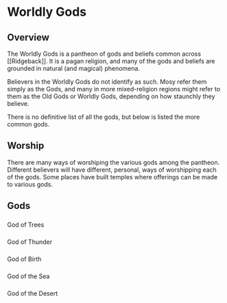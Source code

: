 # Worldly Gods

## Overview
The Worldly Gods is a pantheon of gods and beliefs common across [[Ridgeback]]. It is a pagan religion, and many of the gods and beliefs are grounded in natural (and magical) phenomena.

Believers in the Worldly Gods do not identify as such. Mosy refer them simply as the Gods, and many in more mixed-religion regions might refer to them as the Old Gods or Worldly Gods, depending on how staunchly they believe.

There is no definitive list of all the gods, but below is listed the more common gods.

## Worship
There are many ways of worshiping the various gods among the pantheon. Different believers will have different, personal, ways of worshipping each of the gods. Some places have built temples where offerings can be made to various gods.

## Gods
### 
God of Trees
### 
God of Thunder
### 
God of Birth
### 
God of the Sea
### 
God of the Desert
### 

